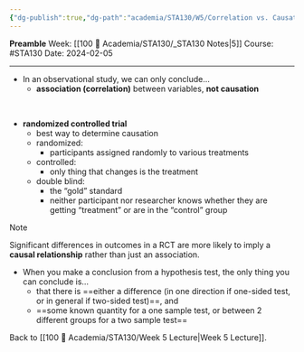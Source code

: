 ```yaml
---
{"dg-publish":true,"dg-path":"academia/STA130/W5/Correlation vs. Causation.md","permalink":"/academia/sta-130/w5/correlation-vs-causation/","created":"2024-02-05T23:11:06.831-05:00","updated":"2024-02-13T20:36:13.192-05:00"}
---
```


**Preamble**
Week: [[100 📒 Academia/STA130/_STA130 Notes\|5]]
Course: #STA130
Date: 2024-02-05

---
- In an observational study, we can only conclude…
	- **association (correlation)** between variables, **not causation**

<br>

- **randomized controlled trial**
	- best way to determine causation
	- randomized:
		- participants assigned randomly to various treatments
	- controlled:
		- only thing that changes is the treatment
	- double blind:
		- the “gold” standard
		- neither participant nor researcher knows whether they are getting “treatment” or are in the “control” group

> [!note]
> Significant differences in outcomes in a RCT are more likely to imply a **causal relationship** rather than just an association.

- When you make a conclusion from a hypothesis test, the only thing you can conclude is…
	- that there is ==either a difference (in one direction if one-sided test, or in general if two-sided test)==, and 
	- ==some known quantity for a one sample test, or between 2 different groups for a two sample test==


Back to [[100 📒 Academia/STA130/Week 5 Lecture\|Week 5 Lecture]].